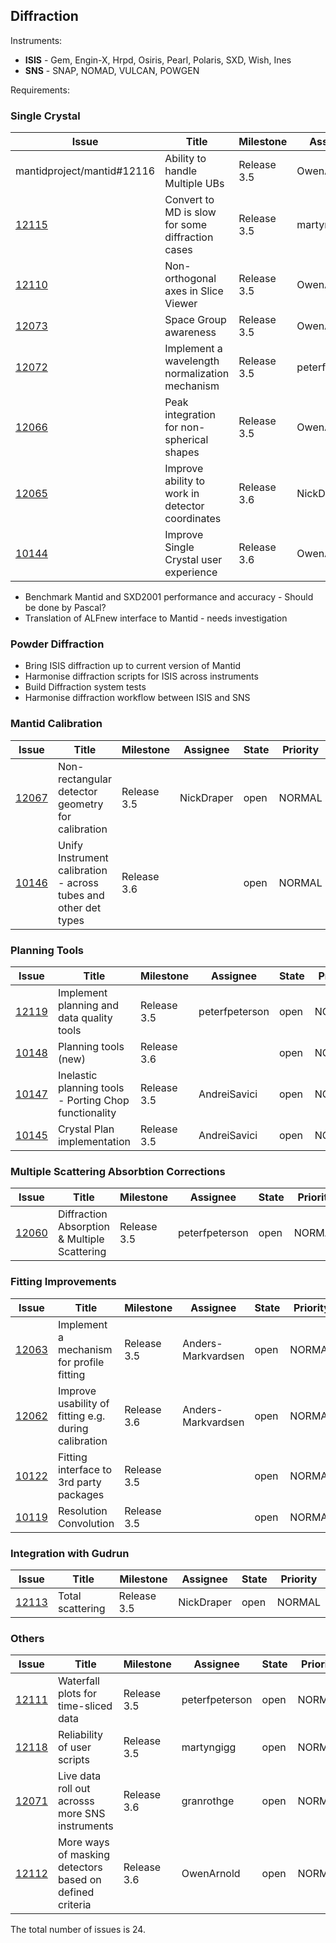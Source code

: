 ## Diffraction

Instruments:

- **ISIS** - Gem, Engin-X, Hrpd, Osiris, Pearl, Polaris, SXD, Wish, Ines
- **SNS** - SNAP, NOMAD, VULCAN, POWGEN

Requirements:

### Single Crystal

| Issue | Title | Milestone | Assignee | State | Priority | 
| ----- | ----- | --------- | -------- | ----- | -------- | 
| mantidproject/mantid#12116 | Ability to handle Multiple UBs | Release 3.5 | OwenArnold | open | NORMAL | 
| [12115](https://github.com/mantidproject/mantid/issues/12115) | Convert to MD is slow for some diffraction cases | Release 3.5 | martyngigg | open | NORMAL | 
| [12110](https//github.com/mantidproject/mantid/issue/12110) | Non-orthogonal axes in Slice Viewer | Release 3.5 | OwenArnold | open | NORMAL | 
| [12073](https//github.com/mantidproject/mantid/issue/12073) | Space Group awareness | Release 3.5 | OwenArnold | open | NORMAL | 
| [12072](https//github.com/mantidproject/mantid/issue/12072) | Implement a wavelength normalization mechanism | Release 3.5 | peterfpeterson | open | NORMAL | 
| [12066](https//github.com/mantidproject/mantid/issue/12066) | Peak integration for non-spherical shapes | Release 3.5 | OwenArnold | open | NORMAL | 
| [12065](https//github.com/mantidproject/mantid/issue/12065) | Improve ability to work in detector coordinates | Release 3.6 | NickDraper | open | NORMAL | 
| [10144](https//github.com/mantidproject/mantid/issue/10144) | Improve Single Crystal user experience | Release 3.6 | OwenArnold | open | NORMAL | 

- Benchmark Mantid and SXD2001 performance and accuracy - Should be done by Pascal?
- Translation of ALFnew interface to Mantid - needs investigation

### Powder Diffraction

- Bring ISIS diffraction up to current version of Mantid
- Harmonise diffraction scripts for ISIS across instruments
- Build Diffraction system tests
- Harmonise diffraction workflow between ISIS and SNS

### Mantid Calibration

| Issue | Title | Milestone | Assignee | State | Priority | 
| ----- | ----- | --------- | -------- | ----- | -------- | 
| [12067](https//github.com/mantidproject/mantid/issue/12067) | Non-rectangular detector geometry for calibration | Release 3.5 | NickDraper | open | NORMAL | 
| [10146](https//github.com/mantidproject/mantid/issue/10146) | Unify Instrument calibration  - across tubes and other det types | Release 3.6 |  | open | NORMAL | 

### Planning Tools 

| Issue | Title | Milestone | Assignee | State | Priority | 
| ----- | ----- | --------- | -------- | ----- | -------- | 
| [12119](https//github.com/mantidproject/mantid/issue/12119) | Implement planning and data quality tools | Release 3.5 | peterfpeterson | open | NORMAL | 
| [10148](https//github.com/mantidproject/mantid/issue/10148) | Planning tools (new) | Release 3.6 |  | open | NORMAL | 
| [10147](https//github.com/mantidproject/mantid/issue/10147) | Inelastic planning tools - Porting Chop functionality | Release 3.5 | AndreiSavici | open | NORMAL | 
| [10145](https//github.com/mantidproject/mantid/issue/10145) | Crystal Plan implementation | Release 3.5 | AndreiSavici | open | NORMAL | 

### Multiple Scattering Absorbtion Corrections

| Issue | Title | Milestone | Assignee | State | Priority | 
| ----- | ----- | --------- | -------- | ----- | -------- | 
| [12060](https//github.com/mantidproject/mantid/issue/12060) | Diffraction Absorption & Multiple Scattering | Release 3.5 | peterfpeterson | open | NORMAL | 

### Fitting Improvements

| Issue | Title | Milestone | Assignee | State | Priority | 
| ----- | ----- | --------- | -------- | ----- | -------- | 
| [12063](https//github.com/mantidproject/mantid/issue/12063) | Implement a mechanism for profile fitting | Release 3.5 | Anders-Markvardsen | open | NORMAL | 
| [12062](https//github.com/mantidproject/mantid/issue/12062) | Improve usability of fitting e.g. during calibration | Release 3.6 | Anders-Markvardsen | open | NORMAL | 
| [10122](https//github.com/mantidproject/mantid/issue/10122) | Fitting interface to 3rd party packages | Release 3.5 |  | open | NORMAL | 
| [10119](https//github.com/mantidproject/mantid/issue/10119) | Resolution Convolution | Release 3.5 |  | open | NORMAL | 

### Integration with Gudrun

| Issue | Title | Milestone | Assignee | State | Priority | 
| ----- | ----- | --------- | -------- | ----- | -------- | 
| [12113](https//github.com/mantidproject/mantid/issue/12113) | Total scattering | Release 3.5 | NickDraper | open | NORMAL | 

### Others

| Issue | Title | Milestone | Assignee | State | Priority | 
| ----- | ----- | --------- | -------- | ----- | -------- | 
| [12111](https//github.com/mantidproject/mantid/issue/12111) | Waterfall plots for time-sliced data | Release 3.5 | peterfpeterson | open | NORMAL | 
| [12118](https//github.com/mantidproject/mantid/issue/12118) | Reliability of user scripts | Release 3.5 | martyngigg | open | NORMAL | 
| [12071](https//github.com/mantidproject/mantid/issue/12071) | Live data roll out acrosss more SNS instruments | Release 3.6 | granrothge | open | NORMAL | 
| [12112](https//github.com/mantidproject/mantid/issue/12112) | More ways of masking detectors based on defined criteria | Release 3.6 | OwenArnold | open | NORMAL | 



The total number of issues is 24.
